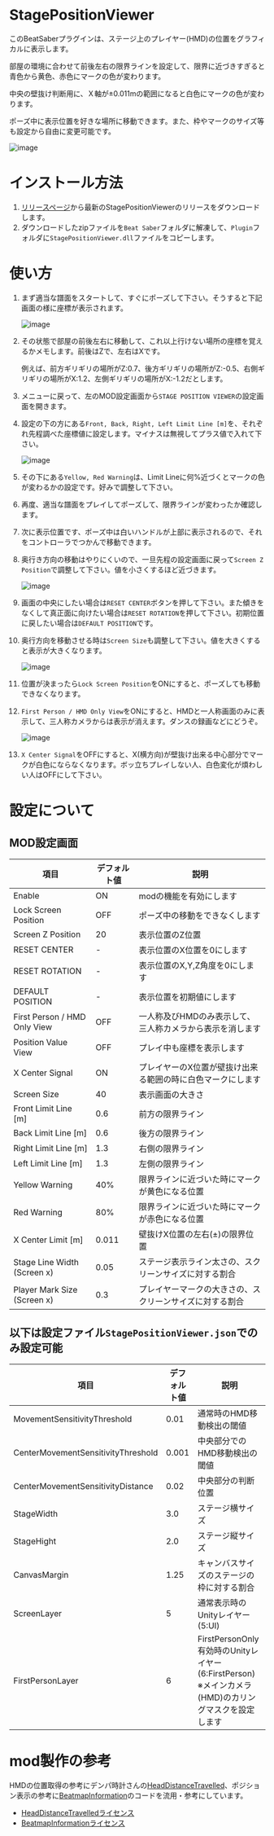 # StagePositionViewer

このBeatSaberプラグインは、ステージ上のプレイヤー(HMD)の位置をグラフィカルに表示します。

部屋の環境に合わせて前後左右の限界ラインを設定して、限界に近づきすぎると青色から黄色、赤色にマークの色が変わります。

中央の壁抜け判断用に、Ｘ軸が±0.011mの範囲になると白色にマークの色が変わります。

ポーズ中に表示位置を好きな場所に移動できます。また、枠やマークのサイズ等も設定から自由に変更可能です。

![image](https://user-images.githubusercontent.com/14249877/210227621-3b5585ab-e77a-4067-850e-004ba6ac95be.png)

# インストール方法

1. [リリースページ](https://github.com/rynan4818/StagePositionViewer/releases)から最新のStagePositionViewerのリリースをダウンロードします。
2. ダウンロードしたzipファイルを`Beat Saber`フォルダに解凍して、`Plugin`フォルダに`StagePositionViewer.dll`ファイルをコピーします。

# 使い方

1. まず適当な譜面をスタートして、すぐにポーズして下さい。そうすると下記画面の様に座標が表示されます。

    ![image](https://user-images.githubusercontent.com/14249877/210227555-a92f7f15-91c3-41a3-8200-3c66be3b7101.png)

2. その状態で部屋の前後左右に移動して、これ以上行けない場所の座標を覚えるかメモします。前後はZで、左右はXです。

    例えば、前方ギリギリの場所がZ:0.7、後方ギリギリの場所がZ:-0.5、右側ギリギリの場所がX:1.2、左側ギリギリの場所がX:-1.2だとします。
3. メニューに戻って、左のMOD設定画面から`STAGE POSITION VIEWER`の設定画面を開きます。
4. 設定の下の方にある`Front, Back, Right, Left Limit Line [m]`を、それぞれ先程調べた座標値に設定します。マイナスは無視してプラス値で入れて下さい。

    ![image](https://user-images.githubusercontent.com/14249877/210227968-4b49f862-1976-4e73-bb9a-78da7ef07802.png)

5. その下にある`Yellow, Red Warning`は、Limit Lineに何%近づくとマークの色が変わるかの設定です。好みで調整して下さい。
6. 再度、適当な譜面をプレイしてポーズして、限界ラインが変わったか確認します。
7. 次に表示位置です、ポーズ中は白いハンドルが上部に表示されるので、それをコントローラでつかんで移動できます。
8. 奥行き方向の移動はやりにくいので、一旦先程の設定画面に戻って`Screen Z Position`で調整して下さい。値を小さくするほど近づきます。

    ![image](https://user-images.githubusercontent.com/14249877/210228203-072e3c83-aaee-4b72-a46d-16803c088773.png)

9. 画面の中央にしたい場合は`RESET CENTER`ボタンを押して下さい。また傾きをなくして真正面に向けたい場合は`RESET ROTATION`を押して下さい。初期位置に戻したい場合は`DEFAULT POSITION`です。
10. 奥行方向を移動させる時は`Screen Size`も調整して下さい。値を大きくすると表示が大きくなります。

    ![image](https://user-images.githubusercontent.com/14249877/210228363-71a12044-2480-4f46-a355-561c0c40ea3f.png)

11. 位置が決まったら`Lock Screen Position`をONにすると、ポーズしても移動できなくなります。
12. `First Person / HMD Only View`をONにすると、HMDと一人称画面のみに表示して、三人称カメラからは表示が消えます。ダンスの録画などにどうぞ。

    ![image](https://user-images.githubusercontent.com/14249877/210228516-1488a5a0-9988-4a2a-bb93-25500f30881d.png)

13. `X Center Signal`をOFFにすると、X(横方向)が壁抜け出来る中心部分でマークが白色にならなくなります。ボッ立ちプレイしない人、白色変化が煩わしい人はOFFにして下さい。

# 設定について

## MOD設定画面
| 項目 | デフォルト値 | 説明 |
|------|--------------|------|
| Enable | ON | modの機能を有効にします |
| Lock Screen Position | OFF | ポーズ中の移動をできなくします |
| Screen Z Position | 20 | 表示位置のZ位置 |
| RESET CENTER | - | 表示位置のX位置を0にします |
| RESET ROTATION | - | 表示位置のX,Y,Z角度を0にします |
| DEFAULT POSITION | - | 表示位置を初期値にします |
| First Person / HMD Only View | OFF | 一人称及びHMDのみ表示して、三人称カメラから表示を消します |
| Position Value View | OFF | プレイ中も座標を表示します |
| X Center Signal | ON | プレイヤーのX位置が壁抜け出来る範囲の時に白色マークにします |
| Screen Size | 40 | 表示画面の大きさ |
| Front Limit Line [m] | 0.6 | 前方の限界ライン |
| Back Limit Line [m] | 0.6 | 後方の限界ライン |
| Right Limit Line [m] | 1.3 | 右側の限界ライン |
| Left Limit Line [m] | 1.3 | 左側の限界ライン |
| Yellow Warning | 40% | 限界ラインに近づいた時にマークが黄色になる位置 |
| Red Warning | 80% | 限界ラインに近づいた時にマークが赤色になる位置 |
| X Center Limit [m] | 0.011 | 壁抜けX位置の左右(±)の限界位置 |
| Stage Line Width (Screen x) | 0.05 | ステージ表示ライン太さの、スクリーンサイズに対する割合 |
| Player Mark Size (Screen x) | 0.3 | プレイヤーマークの大きさの、スクリーンサイズに対する割合 |

## 以下は設定ファイル`StagePositionViewer.json`でのみ設定可能
| 項目 | デフォルト値 | 説明 |
|------|--------------|------|
| MovementSensitivityThreshold | 0.01 | 通常時のHMD移動検出の閾値 |
| CenterMovementSensitivityThreshold | 0.001 | 中央部分でのHMD移動検出の閾値 |
| CenterMovementSensitivityDistance | 0.02 | 中央部分の判断位置 |
| StageWidth | 3.0 | ステージ横サイズ |
| StageHight | 2.0 | ステージ縦サイズ |
| CanvasMargin | 1.25 | キャンバスサイズのステージの枠に対する割合 |
| ScreenLayer | 5 | 通常表示時のUnityレイヤー (5:UI) |
| FirstPersonLayer | 6 | FirstPersonOnly有効時のUnityレイヤー (6:FirstPerson) ※メインカメラ(HMD)のカリングマスクを設定します |

# mod製作の参考
HMDの位置取得の参考にデンパ時計さんの[HeadDistanceTravelled](https://github.com/denpadokei/HeadDistanceTravelled)、ポジション表示の参考に[BeatmapInformation](https://github.com/denpadokei/BeatmapInformation/blob/master/BeatmapInformation)のコードを流用・参考にしています。
* [HeadDistanceTravelledライセンス](https://github.com/denpadokei/HeadDistanceTravelled/blob/main/LICENSE)
* [BeatmapInformationライセンス](https://github.com/denpadokei/BeatmapInformation/blob/master/LICENSE)
